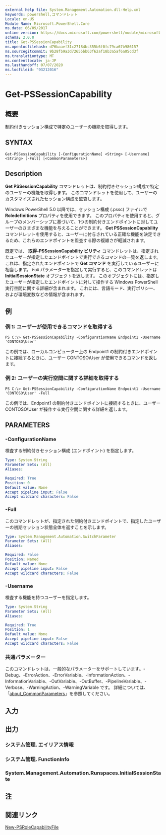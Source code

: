 ```yaml
---
external help file: System.Management.Automation.dll-Help.xml
keywords: powershell,コマンドレット
Locale: en-US
Module Name: Microsoft.PowerShell.Core
ms.date: 06/09/2017
online version: https://docs.microsoft.com/powershell/module/microsoft.powershell.core/get-pssessioncapability?view=powershell-5.1&WT.mc_id=ps-gethelp
schema: 2.0.0
title: Get-PSSessionCapability
ms.openlocfilehash: d76baaef31c27184bc355b6f0fc79ca67b986157
ms.sourcegitcommit: 9b28fb9a3d72655bb63f62af18b3a5af6a05cd3f
ms.translationtype: MT
ms.contentlocale: ja-JP
ms.lasthandoff: 07/07/2020
ms.locfileid: "93212016"
---
```

# Get-PSSessionCapability

## 概要
制約付きセッション構成で特定のユーザーの機能を取得します。

## SYNTAX

```
Get-PSSessionCapability [-ConfigurationName] <String> [-Username] <String> [-Full] [<CommonParameters>]
```

## Description
**Get PSSessionCapability** コマンドレットは、制約付きセッション構成で特定のユーザーの機能を取得します。
このコマンドレットを使用して、ユーザーのカスタマイズされたセッション構成を監査します。

Windows PowerShell 5.0 以降では、セッション構成 (.pssc) ファイルで **Roledefinitions** プロパティを使用できます。
このプロパティを使用すると、グループのメンバーシップに基づいて、1つの制約付きエンドポイントに対してユーザーのさまざまな機能を与えることができます。
**Get PSSessionCapability** コマンドレットを使用すると、ユーザーに付与されている正確な機能を決定できるため、これらのエンドポイントを監査する際の複雑さが軽減されます。

既定では、 **取得-PSSessionCapability ビリティ** コマンドレットは、指定されたユーザーが指定したエンドポイントで実行できるコマンドの一覧を返します。
これは、指定されたエンドポイントで **Get コマンド** を実行しているユーザーに相当します。
*Full* パラメーターを指定して実行すると、このコマンドレットは **InitialSessionState** オブジェクトを返します。
このオブジェクトには、指定したユーザーが指定したエンドポイントに対して操作する Windows PowerShell 実行空間に関する詳細が含まれます。
これには、言語モード、実行ポリシー、および環境変数などの情報が含まれます。

## 例

### 例 1: ユーザーが使用できるコマンドを取得する

```
PS C:\> Get-PSSessionCapability -ConfigurationName Endpoint1 -Username 'CONTOSO\User'
```

この例では、ローカルコンピューター上の Endpoint1 の制約付きエンドポイントに接続するときに、ユーザー CONTOSO\User が使用できるコマンドを返します。

### 例 2: ユーザーの実行空間に関する詳細を取得する

```
PS C:\> Get-PSSessionCapability -ConfigurationName Endpoint1 -Username 'CONTOSO\User' -Full
```

この例では、Endpoint1 の制約付きエンドポイントに接続するときに、ユーザー CONTOSO\User が操作する実行空間に関する詳細を返します。

## PARAMETERS

### -ConfigurationName
検査する制約付きセッション構成 (エンドポイント) を指定します。

```yaml
Type: System.String
Parameter Sets: (All)
Aliases:

Required: True
Position: 0
Default value: None
Accept pipeline input: False
Accept wildcard characters: False
```

### -Full
このコマンドレットが、指定された制約付きエンドポイントで、指定したユーザーの初期セッション状態全体を返すことを示します。

```yaml
Type: System.Management.Automation.SwitchParameter
Parameter Sets: (All)
Aliases:

Required: False
Position: Named
Default value: None
Accept pipeline input: False
Accept wildcard characters: False
```

### -Username
検査する機能を持つユーザーを指定します。

```yaml
Type: System.String
Parameter Sets: (All)
Aliases:

Required: True
Position: 1
Default value: None
Accept pipeline input: False
Accept wildcard characters: False
```

### 共通パラメーター
このコマンドレットは、一般的なパラメーターをサポートしています。-Debug、-ErrorAction、-ErrorVariable、-InformationAction、-InformationVariable、-OutVariable、-OutBuffer、-PipelineVariable、-Verbose、-WarningAction、-WarningVariable です。 詳細については、「[about_CommonParameters](https://go.microsoft.com/fwlink/?LinkID=113216)」を参照してください。

## 入力

## 出力

### システム管理. エイリアス情報

### システム管理. FunctionInfo

### System.Management.Automation.Runspaces.InitialSessionState

## 注

## 関連リンク

[New-PSRoleCapabilityFile](New-PSRoleCapabilityFile.md)
